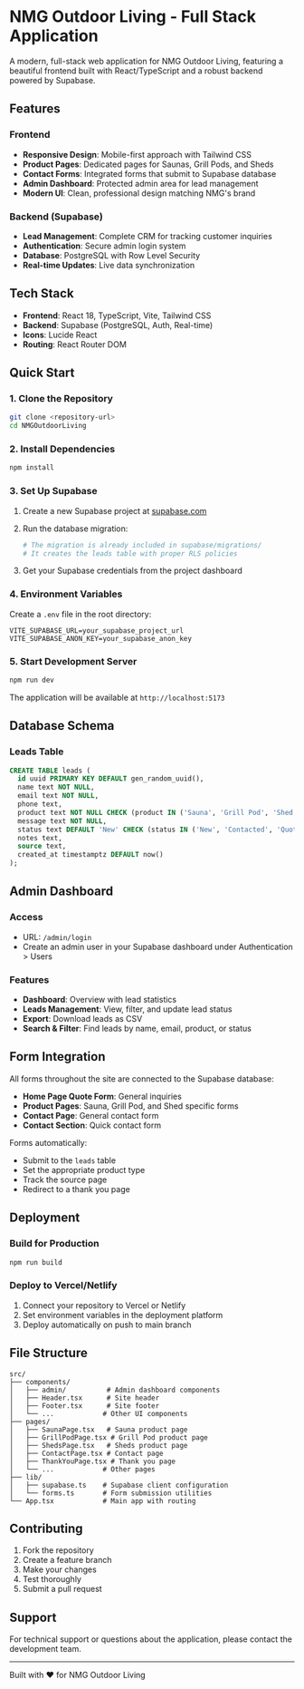 # NMG Outdoor Living - Full Stack Application

A modern, full-stack web application for NMG Outdoor Living, featuring a beautiful frontend built with React/TypeScript and a robust backend powered by Supabase.

## Features

### Frontend
- **Responsive Design**: Mobile-first approach with Tailwind CSS
- **Product Pages**: Dedicated pages for Saunas, Grill Pods, and Sheds
- **Contact Forms**: Integrated forms that submit to Supabase database
- **Admin Dashboard**: Protected admin area for lead management
- **Modern UI**: Clean, professional design matching NMG's brand

### Backend (Supabase)
- **Lead Management**: Complete CRM for tracking customer inquiries
- **Authentication**: Secure admin login system
- **Database**: PostgreSQL with Row Level Security
- **Real-time Updates**: Live data synchronization

## Tech Stack

- **Frontend**: React 18, TypeScript, Vite, Tailwind CSS
- **Backend**: Supabase (PostgreSQL, Auth, Real-time)
- **Icons**: Lucide React
- **Routing**: React Router DOM

## Quick Start

### 1. Clone the Repository
```bash
git clone <repository-url>
cd NMGOutdoorLiving
```

### 2. Install Dependencies
```bash
npm install
```

### 3. Set Up Supabase

1. Create a new Supabase project at [supabase.com](https://supabase.com)
2. Run the database migration:
   ```bash
   # The migration is already included in supabase/migrations/
   # It creates the leads table with proper RLS policies
   ```

3. Get your Supabase credentials from the project dashboard

### 4. Environment Variables

Create a `.env` file in the root directory:
```env
VITE_SUPABASE_URL=your_supabase_project_url
VITE_SUPABASE_ANON_KEY=your_supabase_anon_key
```

### 5. Start Development Server
```bash
npm run dev
```

The application will be available at `http://localhost:5173`

## Database Schema

### Leads Table
```sql
CREATE TABLE leads (
  id uuid PRIMARY KEY DEFAULT gen_random_uuid(),
  name text NOT NULL,
  email text NOT NULL,
  phone text,
  product text NOT NULL CHECK (product IN ('Sauna', 'Grill Pod', 'Shed', 'General')),
  message text NOT NULL,
  status text DEFAULT 'New' CHECK (status IN ('New', 'Contacted', 'Quoted', 'Closed')),
  notes text,
  source text,
  created_at timestamptz DEFAULT now()
);
```

## Admin Dashboard

### Access
- URL: `/admin/login`
- Create an admin user in your Supabase dashboard under Authentication > Users

### Features
- **Dashboard**: Overview with lead statistics
- **Leads Management**: View, filter, and update lead status
- **Export**: Download leads as CSV
- **Search & Filter**: Find leads by name, email, product, or status

## Form Integration

All forms throughout the site are connected to the Supabase database:

- **Home Page Quote Form**: General inquiries
- **Product Pages**: Sauna, Grill Pod, and Shed specific forms
- **Contact Page**: General contact form
- **Contact Section**: Quick contact form

Forms automatically:
- Submit to the `leads` table
- Set the appropriate product type
- Track the source page
- Redirect to a thank you page

## Deployment

### Build for Production
```bash
npm run build
```

### Deploy to Vercel/Netlify
1. Connect your repository to Vercel or Netlify
2. Set environment variables in the deployment platform
3. Deploy automatically on push to main branch

## File Structure

```
src/
├── components/
│   ├── admin/          # Admin dashboard components
│   ├── Header.tsx      # Site header
│   ├── Footer.tsx      # Site footer
│   └── ...            # Other UI components
├── pages/
│   ├── SaunaPage.tsx   # Sauna product page
│   ├── GrillPodPage.tsx # Grill Pod product page
│   ├── ShedsPage.tsx   # Sheds product page
│   ├── ContactPage.tsx # Contact page
│   ├── ThankYouPage.tsx # Thank you page
│   └── ...            # Other pages
├── lib/
│   ├── supabase.ts    # Supabase client configuration
│   └── forms.ts       # Form submission utilities
└── App.tsx            # Main app with routing
```

## Contributing

1. Fork the repository
2. Create a feature branch
3. Make your changes
4. Test thoroughly
5. Submit a pull request

## Support

For technical support or questions about the application, please contact the development team.

---

Built with ❤️ for NMG Outdoor Living
